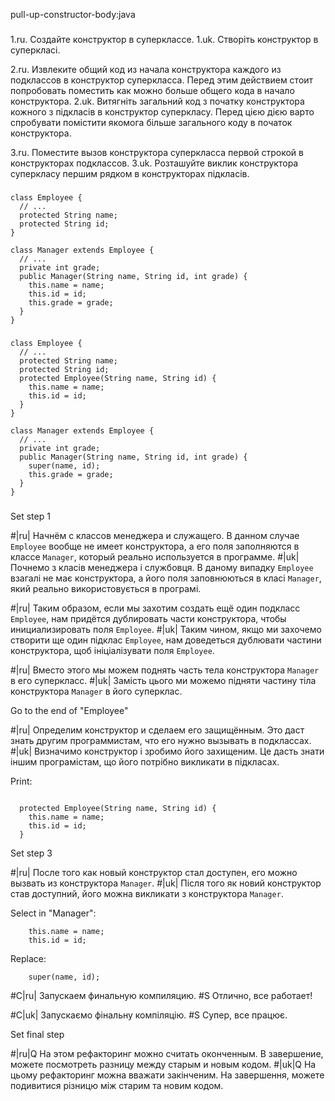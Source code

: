 pull-up-constructor-body:java

###

1.ru. Создайте конструктор в суперклассе.
1.uk. Створіть конструктор в суперкласі.

2.ru. Извлеките общий код из начала конструктора каждого из подклассов в конструктор суперкласса. Перед этим действием стоит попробовать поместить как можно больше общего кода в начало конструктора.
2.uk. Витягніть загальний код з початку конструктора кожного з підкласів в конструктор суперкласу. Перед цією дією варто спробувати помістити якомога більше загального коду в початок конструктора.

3.ru. Поместите вызов конструктора суперкласса первой строкой в конструкторах подклассов.
3.uk. Розташуйте виклик конструктора суперкласу першим рядком в конструкторах підкласів.



###

```
class Employee {
  // ...
  protected String name;
  protected String id;
}
   
class Manager extends Employee {
  // ...
  private int grade;
  public Manager(String name, String id, int grade) {
    this.name = name;
    this.id = id;
    this.grade = grade;
  }
}
```

###

```
class Employee {
  // ...
  protected String name;
  protected String id;
  protected Employee(String name, String id) {
    this.name = name;
    this.id = id;
  }
}
   
class Manager extends Employee {
  // ...
  private int grade;
  public Manager(String name, String id, int grade) {
    super(name, id);
    this.grade = grade;
  }
}
```

###

Set step 1

#|ru| Начнём с классов менеджера и служащего. В данном случае <code>Employee</code> вообще не имеет конструктора, а его поля заполняются в классе <code>Manager</code>, который реально используется в программе.
#|uk| Почнемо з класів менеджера і службовця. В даному випадку <code>Employee</code> взагалі не має конструктора, а його поля заповнюються в класі <code>Manager</code>, який реально використовується в програмі.

#|ru| Таким образом, если мы захотим создать ещё один подкласс <code>Employee</code>, нам придётся дублировать части конструктора, чтобы инициализировать поля <code>Employee</code>.
#|uk| Таким чином, якщо ми захочемо створити ще один підклас <code>Employee</code>, нам доведеться дублювати частини конструктора, щоб ініціалізувати поля <code>Employee</code>.

#|ru| Вместо этого мы можем поднять часть тела конструктора <code>Manager</code> в его суперкласс.
#|uk| Замість цього ми можемо підняти частину тіла конструктора <code>Manager</code> в його суперклас.

Go to the end of "Employee"

#|ru| Определим конструктор и сделаем его защищённым. Это даст знать другим программистам, что его нужно вызывать в подклассах.
#|uk| Визначимо конструктор і зробимо його захищеним. Це дасть знати іншим програмістам, що його потрібно викликати в підкласах.

Print:
```

  protected Employee(String name, String id) {
    this.name = name;
    this.id = id;
  }
```

Set step 3

#|ru| После того как новый конструктор стал доступен, его можно вызвать из конструктора <code>Manager</code>.
#|uk| Після того як новий конструктор став доступний, його можна викликати з конструктора <code>Manager</code>.

Select in "Manager":
```
    this.name = name;
    this.id = id;

```

Replace:
```
    super(name, id);

```

#C|ru| Запускаем финальную компиляцию.
#S Отлично, все работает!

#C|uk| Запускаємо фінальну компіляцію.
#S Супер, все працює.

Set final step

#|ru|Q На этом рефакторинг можно считать оконченным. В завершение, можете посмотреть разницу между старым и новым кодом.
#|uk|Q На цьому рефакторинг можна вважати закінченим. На завершення, можете подивитися різницю між старим та новим кодом.